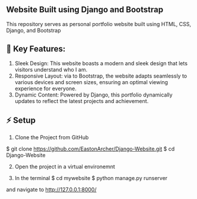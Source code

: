 ## Website Built using Django and Bootstrap

This repository serves as personal portfolio website built using HTML, CSS, Django, and Bootstrap

## 🚀 Key Features:

1. Sleek Design: This website boasts a modern and sleek design that lets visitors understand who I am.
2. Responsive Layout: via to Bootstrap, the website adapts seamlessly to various devices and screen sizes, ensuring an optimal viewing experience for everyone.
3. Dynamic Content: Powered by Django, this portfolio dynamically updates to reflect the latest projects and achievement.


## ⚡ Setup

1. Clone the Project from GitHub

$ git clone https://github.com/EastonArcher/Django-Website.git
$ cd Django-Website

2. Open the project in a virtual environemnt

3. In the terminal
$ cd mywebsite
$ python manage.py runserver

and navigate to http://127.0.0.1:8000/ 
